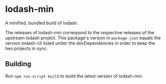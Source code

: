 # lodash-min
A minified, bundled build of lodash.

The releases of lodash-min correspond to the respective releases of the upstream lodash project. This package's version in `package.json` equals the version lodash-cli listed under the devDependencies in order to keep the two projects in sync.

## Building

Run `npm run-script build` to build the latest version of lodash-min.
